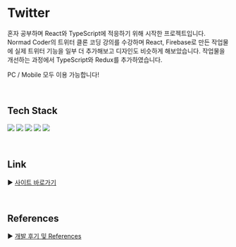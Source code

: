# Twitter

혼자 공부하며 React와 TypeScript에 적응하기 위해 시작한 프로젝트입니다. <br/>
Normad Coder의 트위터 클론 코딩 강의를 수강하며 React, Firebase로 만든 작업물에 실제 트위터 기능을 일부 더 추가해보고 디자인도 비슷하게 해보았습니다.
작업물을 개선하는 과정에서 TypeScript와 Redux를 추가하였습니다.


PC / Mobile 모두 이용 가능합니다!

<br/>

## Tech Stack

<img src="https://img.shields.io/badge/React-61DAFB?style=for-the-badge&logo=React&logoColor=black"> <img src="https://img.shields.io/badge/Typescript-3178C6?style=for-the-badge&logo=Typescript&logoColor=white">
<img src="https://img.shields.io/badge/Redux-764ABC?style=for-the-badge&logo=Redux&logoColor=white"> <img src="https://img.shields.io/badge/firebase-FFCA28?style=for-the-badge&logo=firebase&logoColor=000">
<img src="https://img.shields.io/badge/css modules-f5f5f5?style=for-the-badge&logo=cssmodules&logoColor=000000">

<br/>

## Link
▶️ [사이트 바로가기](https://imdaxsz.github.io/twitter)

<br/>

## References
▶️ [개발 후기 및 References](https://imdaxsz.tistory.com/28)

